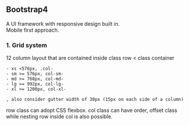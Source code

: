 ## Bootstrap4

A UI framework with responsive design built in.<br>
Mobile first approach.

### 1. Grid system

12 column layout that are contained inside class row < class container

    - xs <576px, .col-
    - sm >= 576px, col-sm-
    - md >= 768px, col-md-
    - lg >= 992px, col-lg-
    - xl >= 1200px, col-xl-

    , also consider gutter width of 30px (15px on each side of a column)


row class can adopt CSS flexbox. col class can have order, offset class while nesting row inside col is also possible.



